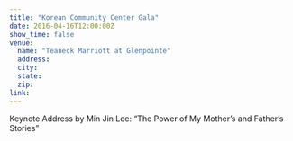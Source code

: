 ```yaml
---
title: "Korean Community Center Gala"
date: 2016-04-16T12:00:00Z
show_time: false
venue:
  name: "Teaneck Marriott at Glenpointe"
  address:
  city:
  state:
  zip:
link:
---
```

Keynote Address by Min Jin Lee: “The Power of My Mother’s and Father’s Stories”
